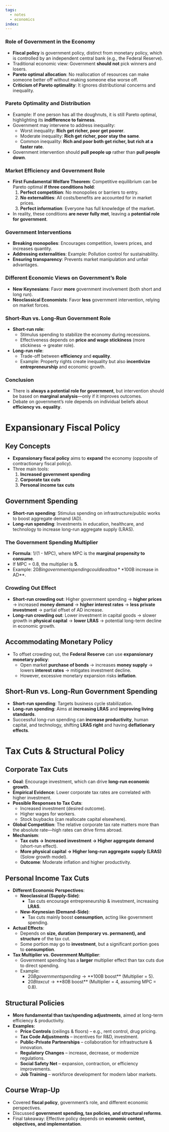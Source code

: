 ```yaml
---
tags:
  - notes
  - economics
index:
---
```


### Role of Government in the Economy  
- **Fiscal policy** is government policy, distinct from monetary policy, which is controlled by an independent central bank (e.g., the Federal Reserve).  
- Traditional economic view: Government **should not** pick winners and losers.  
- **Pareto optimal allocation**: No reallocation of resources can make someone better off without making someone else worse off.  
- **Criticism of Pareto optimality**: It ignores distributional concerns and inequality.  

### Pareto Optimality and Distribution  
- Example: If one person has all the doughnuts, it is still Pareto optimal, highlighting its **indifference to fairness**.  
- Government may intervene to address inequality:  
  - Worst inequality: **Rich get richer, poor get poorer**.  
  - Moderate inequality: **Rich get richer, poor stay the same**.  
  - Common inequality: **Rich and poor both get richer, but rich at a faster rate**.  
- Government intervention should **pull people up** rather than **pull people down**.  

### Market Efficiency and Government Role  
- **First Fundamental Welfare Theorem**: Competitive equilibrium can be Pareto optimal **if three conditions hold**:  
  1. **Perfect competition**: No monopolies or barriers to entry.  
  2. **No externalities**: All costs/benefits are accounted for in market prices.  
  3. **Perfect information**: Everyone has full knowledge of the market.  
- In reality, these conditions **are never fully met**, leaving a **potential role for government**.  

### Government Interventions  
- **Breaking monopolies**: Encourages competition, lowers prices, and increases quantity.  
- **Addressing externalities**: Example: Pollution control for sustainability.  
- **Ensuring transparency**: Prevents market manipulation and unfair advantages.  

### Different Economic Views on Government’s Role  
- **New Keynesians**: Favor **more** government involvement (both short and long run).  
- **Neoclassical Economists**: Favor **less** government intervention, relying on market forces.  

### Short-Run vs. Long-Run Government Role  
- **Short-run role**:  
  - Stimulus spending to stabilize the economy during recessions.  
  - Effectiveness depends on **price and wage stickiness** (more stickiness → greater role).  
- **Long-run role**:  
  - Trade-off between **efficiency** and **equality**.  
  - Example: Property rights create inequality but also **incentivize entrepreneurship** and economic growth.  

### Conclusion  
- There is **always a potential role for government**, but intervention should be based on **marginal analysis**—only if it improves outcomes.  
- Debate on government’s role depends on individual beliefs about **efficiency vs. equality**.  
# Expansionary Fiscal Policy  

## Key Concepts  
- **Expansionary fiscal policy** aims to **expand** the economy (opposite of contractionary fiscal policy).  
- Three main tools:  
  1. **Increased government spending**  
  2. **Corporate tax cuts**  
  3. **Personal income tax cuts**  

## Government Spending  
- **Short-run spending**: Stimulus spending on infrastructure/public works to boost aggregate demand (AD).  
- **Long-run spending**: Investments in education, healthcare, and technology to increase long-run aggregate supply (LRAS).  

### The Government Spending Multiplier  
- **Formula**: 1/(1 - MPC), where MPC is the **marginal propensity to consume**.  
- If MPC = 0.8, the multiplier is **5**.  
- Example: $20B in government spending could lead to a **$100B increase in AD**.  

### Crowding Out Effect  
- **Short-run crowding out**: Higher government spending → **higher prices** → increased **money demand** → **higher interest rates** → **less private investment** → partial offset of AD increase.  
- **Long-run crowding out**: Lower investment in capital goods → slower growth in **physical capital** → **lower LRAS** → potential long-term decline in economic growth.  

## Accommodating Monetary Policy  
- To offset crowding out, the **Federal Reserve** can use **expansionary monetary policy**:  
  - Open market **purchase of bonds** → increases **money supply** → lowers **interest rates** → mitigates investment decline.  
  - However, excessive monetary expansion risks **inflation**.  

## Short-Run vs. Long-Run Government Spending  
- **Short-run spending**: Targets business cycle stabilization.  
- **Long-run spending**: Aims at **increasing LRAS** and **improving living standards**.  
- Successful long-run spending can **increase productivity**, human capital, and technology, shifting **LRAS right** and having **deflationary effects**.  

# Tax Cuts & Structural Policy  

## Corporate Tax Cuts  
- **Goal**: Encourage investment, which can drive **long-run economic growth**.  
- **Empirical Evidence**: Lower corporate tax rates are correlated with higher investment.  
- **Possible Responses to Tax Cuts**:  
  - Increased investment (desired outcome).  
  - Higher wages for workers.  
  - Stock buybacks (can reallocate capital elsewhere).  
- **Global Competition**: The relative corporate tax rate matters more than the absolute rate—high rates can drive firms abroad.  
- **Mechanism**:  
  - **Tax cuts → Increased investment → Higher aggregate demand** (short-run effect).  
  - **More physical capital → Higher long-run aggregate supply (LRAS)** (Solow growth model).  
  - **Outcome**: Moderate inflation and higher productivity.  

## Personal Income Tax Cuts  
- **Different Economic Perspectives**:  
  - **Neoclassical (Supply-Side)**:  
    - Tax cuts encourage entrepreneurship & investment, increasing **LRAS**.  
  - **New-Keynesian (Demand-Side)**:  
    - Tax cuts mainly boost **consumption**, acting like government spending.  
- **Actual Effects**:  
  - Depends on **size, duration (temporary vs. permanent), and structure** of the tax cut.  
  - Some portion may go to **investment**, but a significant portion goes to **consumption**.  
- **Tax Multiplier vs. Government Multiplier**:  
  - Government spending has a **larger** multiplier effect than tax cuts due to direct spending.  
  - Example:  
    - $20B government spending → **$100B boost** (Multiplier = 5).  
    - $20B tax cut → **$80B boost** (Multiplier = 4, assuming MPC = 0.8).  

## Structural Policies  
- **More fundamental than tax/spending adjustments**, aimed at long-term efficiency & productivity.  
- **Examples**:  
  - **Price Controls** (ceilings & floors) – e.g., rent control, drug pricing.  
  - **Tax Code Adjustments** – incentives for R&D, investment.  
  - **Public-Private Partnerships** – collaboration for infrastructure & innovation.  
  - **Regulatory Changes** – increase, decrease, or modernize regulations.  
  - **Social Safety Net** – expansion, contraction, or efficiency improvements.  
  - **Job Training** – workforce development for modern labor markets.  

## Course Wrap-Up  
- Covered **fiscal policy**, government’s role, and different economic perspectives.  
- Discussed **government spending, tax policies, and structural reforms**.  
- Final takeaway: Effective policy depends on **economic context, objectives, and implementation**.  
